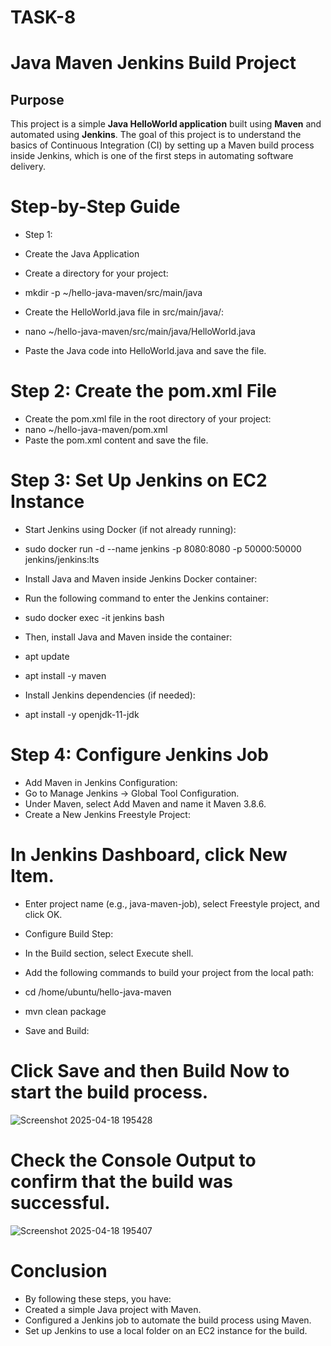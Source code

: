 # TASK-8

# Java Maven Jenkins Build Project

## Purpose
This project is a simple **Java HelloWorld application** built using **Maven** and automated using **Jenkins**. The goal of this project is to understand the basics of Continuous Integration (CI) by setting up a Maven build process inside Jenkins, which is one of the first steps in automating software delivery.

# Step-by-Step Guide
* Step 1:
* Create the Java Application
* Create a directory for your project:

* mkdir -p ~/hello-java-maven/src/main/java
* Create the HelloWorld.java file in src/main/java/:

* nano ~/hello-java-maven/src/main/java/HelloWorld.java
* Paste the Java code into HelloWorld.java and save the file.

# Step 2: Create the pom.xml File
* Create the pom.xml file in the root directory of your project:
* nano ~/hello-java-maven/pom.xml
* Paste the pom.xml content and save the file.

# Step 3: Set Up Jenkins on EC2 Instance
* Start Jenkins using Docker (if not already running):
* sudo docker run -d --name jenkins -p 8080:8080 -p 50000:50000 jenkins/jenkins:lts
* Install Java and Maven inside Jenkins Docker container:

* Run the following command to enter the Jenkins container:
* sudo docker exec -it jenkins bash
* Then, install Java and Maven inside the container:
* apt update
* apt install -y maven
* Install Jenkins dependencies (if needed):
* apt install -y openjdk-11-jdk

# Step 4: Configure Jenkins Job
* Add Maven in Jenkins Configuration:
* Go to Manage Jenkins → Global Tool Configuration.
* Under Maven, select Add Maven and name it Maven 3.8.6.
* Create a New Jenkins Freestyle Project:

# In Jenkins Dashboard, click New Item.

* Enter project name (e.g., java-maven-job), select Freestyle project, and click OK.
* Configure Build Step:

* In the Build section, select Execute shell.

* Add the following commands to build your project from the local path:
* cd /home/ubuntu/hello-java-maven
* mvn clean package
* Save and Build:

# Click Save and then Build Now to start the build process.

![Screenshot 2025-04-18 195428](https://github.com/user-attachments/assets/fb33f0ac-4e3b-4bcf-bba0-eb2690954638)

# Check the Console Output to confirm that the build was successful.

![Screenshot 2025-04-18 195407](https://github.com/user-attachments/assets/99056f8e-b0c8-4c6c-aa91-f8f120e935b4)


# Conclusion
* By following these steps, you have:
* Created a simple Java project with Maven.
* Configured a Jenkins job to automate the build process using Maven.
* Set up Jenkins to use a local folder on an EC2 instance for the build.


